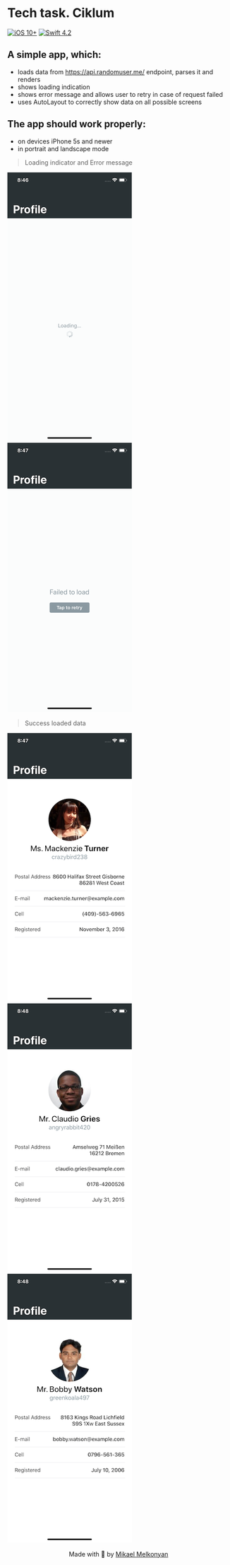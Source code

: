 # Tech task. Ciklum

[![iOS 10+](https://img.shields.io/badge/iOS-10%2B-green.svg)](https://github.com/MikaelMelkonyan/Intelity)
[![Swift 4.2](https://img.shields.io/badge/Swift-4.2-orange.svg)](https://github.com/MikaelMelkonyan/Intelity)

## A simple app, which:
- loads data from https://api.randomuser.me/ endpoint, parses it and renders
- shows loading indication
- shows error message and allows user to retry in case of request failed
- uses AutoLayout to correctly show data on all possible screens

## The app should work properly:
- on devices iPhone 5s and newer
- in portrait and landscape mode

>Loading indicator and Error message

![](loading.png)
![](error.png)
>Success loaded data

![](success_0.png)
![](success_1.png)
![](success_2.png)

<p align="center">
Made with 🖤 by <a href="https://github.com/MikaelMelkonyan">Mikael Melkonyan</a>
</p>
